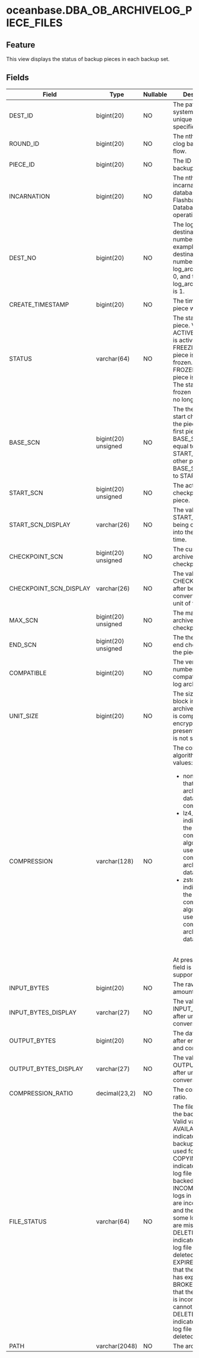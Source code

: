 # oceanbase.DBA_OB_ARCHIVELOG_PIECE_FILES

## Feature

This view displays the status of backup pieces in each backup set.

## Fields

| Field | Type | Nullable | Description |
| --- | --- | --- | --- |
| DEST_ID | bigint(20) | NO | The path ID. The system allocates a unique ID to each specified path. |
| ROUND_ID | bigint(20) | NO | The nth complete clog backup data flow. |
| PIECE_ID | bigint(20) | NO | The ID of the log backup piece. |
| INCARNATION | bigint(20) | NO | The nth incarnation of the database after the Flashback Database operation. |
| DEST_NO | bigint(20) | NO | The log archive destination number. For example, the destination number of log_archive_dest is 0, and that of log_archive_dest_1 is 1. |
| CREATE_TIMESTAMP | bigint(20) | NO | The time when a piece was created. |
| STATUS | varchar(64) | NO | The status of the piece. Valid values: <br>ACTIVE: The piece is active.<br>FREEZING: The piece is being frozen.<br>FROZEN: The piece is frozen. The status of a frozen piece will no longer change. |
| BASE_SCN | bigint(20) unsigned | NO | The theoretical start checkpoint of the piece. For the first piece, BASE_SCN is not equal to START_SCN. For other pieces, BASE_SCN is equal to START_SCN. |
| START_SCN | bigint(20) unsigned | NO | The actual start checkpoint of the piece. |
| START_SCN_DISPLAY | varchar(26) | NO | The value of START_SCN after being converted into the unit of time. |
| CHECKPOINT_SCN | bigint(20) unsigned | NO | The current archive checkpoint. |
| CHECKPOINT_SCN_DISPLAY | varchar(26) | NO | The value of CHECKPOINT_SCN after being converted into the unit of time. |
| MAX_SCN | bigint(20) unsigned | NO | The maximum archive checkpoint. |
| END_SCN | bigint(20) unsigned | NO | The theoretical end checkpoint of the piece. |
| COMPATIBLE | bigint(20) | NO | The version number compatible with log archiving. |
| UNIT_SIZE | bigint(20) | NO | The size of the log block into which archived log data is compressed or encrypted. At present, this field is not supported. |
| COMPRESSION | varchar(128) | NO | The compression algorithm. Valid values:<ul><li> none: indicates that the archived log data is not compressed. </li><li> lz4_1.0: indicates that the lz4_1.0 compression algorithm is used to compress the archived log data. </li><li>zstd_1.3.8: indicates that the zstd_1.3.8 compression algorithm is used to compress the archived log data.</li></ul></br>At present, this field is not supported. |
| INPUT_BYTES | bigint(20) | NO | The raw data amount. |
| INPUT_BYTES_DISPLAY | varchar(27) | NO | The value of INPUT_BYTES after unit conversion. |
| OUTPUT_BYTES | bigint(20) | NO | The data amount after encryption and compression. |
| OUTPUT_BYTES_DISPLAY | varchar(27) | NO | The value of OUTPUT_BYTES after unit conversion. |
| COMPRESSION_RATIO | decimal(23,2) | NO | The compression ratio. |
| FILE_STATUS | varchar(64) | NO | The file status of the backup piece. Valid values:<br>AVAILABLE: indicates a valid backup that can be used for recovery.<br>COPYING: indicates that the log file is being backed up.<br>INCOMPELTE: The logs in the piece are incomplete, and the logs of some log streams are missing.<br>DELETING: indicates that the log file is being deleted.<br>EXPIRED: indicates that the backup file has expired.<br>BROKEN: indicates that the backup file is incomplete and cannot be used.<br>DELETED: indicates that the log file has been deleted. |
| PATH | varchar(2048) | NO | The archive path. |
